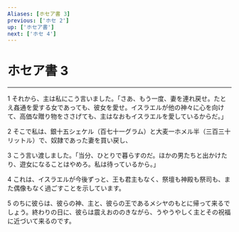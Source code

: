 ```yaml
---
Aliases: [ホセア書 3]
previous: ['ホセ 2']
up: ['ホセア書']
next: ['ホセ 4']
---
```

# ホセア書 3

***




1 
それから、主は私にこう言いました。「さあ、もう一度、妻を連れ戻せ。たとえ姦通を愛する女であっても、彼女を愛せ。イスラエルが他の神々に心を向けて、高価な贈り物をささげても、主はなおもイスラエルを愛しているからだ。」 



2 
そこで私は、銀十五シェケル（百七十一グラム）と大麦一ホメル半（三百三十リットル）で、奴隷であった妻を買い戻し、 



3 
こう言い渡しました。「当分、ひとりで暮らすのだ。ほかの男たちと出かけたり、遊女になることはやめろ。私は待っているから。」 



4 
これは、イスラエルが今後ずっと、王も君主もなく、祭壇も神殿も祭司も、また偶像もなく過ごすことを示しています。 



5 
のちに彼らは、彼らの神、主と、彼らの王であるメシヤのもとに帰って来るでしょう。終わりの日に、彼らは震えおののきながら、うやうやしく主とその祝福に近づいて来るのです。
